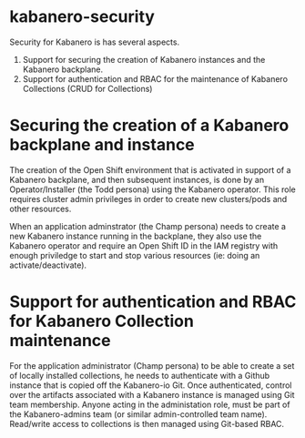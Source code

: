 # kabanero-security

Security for Kabanero is has several aspects. 
1) Support for securing the creation of Kabanero instances and the Kabanero backplane. 
2) Support for authentication and RBAC for the maintenance of Kabanero Collections (CRUD for Collections)

# Securing the creation of a Kabanero backplane and instance
The creation of the Open Shift environment that is activated in support of a Kabanero backplane, and then subsequent instances, is done by an Operator/Installer (the Todd persona) using the Kabanero operator. This role requires cluster admin privileges in order to create new clusters/pods and other resources.

When an application adminstrator (the Champ persona) needs to create a new Kabanero instance running in the backplane, they also use the Kabanero operator and require an Open Shift ID in the IAM registry with enough priviledge to start and stop various resources (ie: doing an activate/deactivate).

# Support for authentication and RBAC for Kabanero Collection maintenance
For the application administrator (Champ persona) to be able to create a set of locally installed collections, he needs to authenticate with a Github instance that is copied off the Kabanero-io Git. Once authenticated, control over the artifacts associated with a Kabanero instance is managed using Git team membership.  Anyone acting in the administation role, must be part of the Kabanero-admins team (or similar admin-controlled team name). Read/write access to collections is then managed using Git-based RBAC.  
